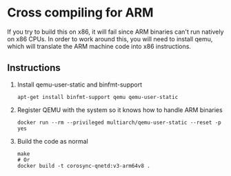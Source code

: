 # Cross compiling for ARM

If you try to build this on x86, it will fail since ARM binaries can't run
natively on x86 CPUs. In order to work around this, you will need to install
qemu, which will translate the ARM machine code into x86 instructions.

## Instructions

1. Install qemu-user-static and binfmt-support
   ```
   apt-get install binfmt-support qemu qemu-user-static
   ```

2. Register QEMU with the system so it knows how to handle ARM binaries
   ```
   docker run --rm --privileged multiarch/qemu-user-static --reset -p yes
   ```

3. Build the code as normal
   ```
   make
   # Or
   docker build -t corosync-qnetd:v3-arm64v8 .
   ```
